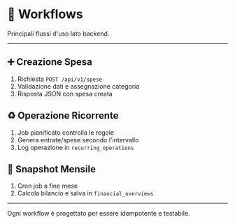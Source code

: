 # 🔄 Workflows

Principali flussi d'uso lato backend.

---

## ➕ Creazione Spesa
1. Richiesta `POST /api/v1/spese`
2. Validazione dati e assegnazione categoria
3. Risposta JSON con spesa creata

## ♻️ Operazione Ricorrente
1. Job pianificato controlla le regole
2. Genera entrate/spese secondo l'intervallo
3. Log operazione in `recurring_operations`

## 📸 Snapshot Mensile
1. Cron job a fine mese
2. Calcola bilancio e salva in `financial_overviews`

---
Ogni workflow è progettato per essere idempotente e testabile.
